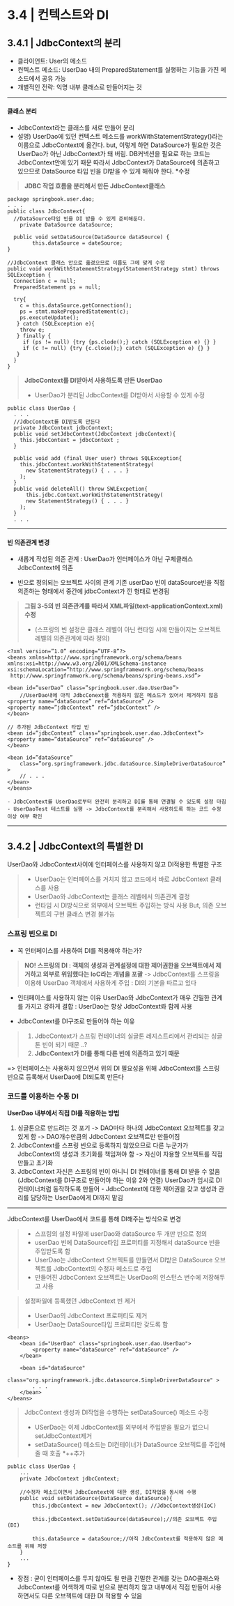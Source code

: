# 3.4 | 컨텍스트와 DI
## 3.4.1 | JdbcContext의 분리
* 클라이언트: User의 메소드
* 컨텍스트 메소드: UserDao 내의 PreparedStatement를 실행하는 기능을 가진 메소드에서 공유 가능
* 개별적인 전략: 익명 내부 클래스로 만들어지는 것

* * *
#### 클래스 분리
* JdbcContext라는 클래스를 새로 만들어 분리
* 설명) UserDao에 있던 컨텍스트 메소드를 workWithStatementStrategy()라는 이름으로 JdbcContext에 옮긴다. but, 이렇게 하면 DataSource가 필요한 것은 UserDao가 아닌 JdbcContext가 돼 버림. DB커넥션을 필요로 하는 코드는 JdbcContext안에 있기 때문
따라서 JdbcContext가 DataSource에 의존하고 있으므로 DataSource 타입 빈을 DI받을 수 있게 해줘야 한다.
*수정

> **JDBC 작업 흐름을 분리해서 만든 JdbcContext클래스**
```
package springbook.user.dao;
. . .
public class JdbcContext{
  //DataSource타입 빈을 DI 받을 수 있게 준비해둔다.
	private DataSource dataSource; 
	
  public void setDataSource(DataSource dataSource) {
		this.dataSource = dateSource;
}

//JdbcContext 클래스 안으로 옮겼으므로 이름도 그에 맞게 수정
public void workWithStatementStrategy(StatementStrategy stmt) throws SQLException {
  Connection c = null;
  PreparedStatement ps = null;
  
  try{
    c = this.dataSource.getConnection();
    ps = stmt.makePreparedStatement(c);
    ps.executeUpdate();
   } catch (SQLException e){
    throw e;
   } finally {
     if (ps != null) {try {ps.clode();} catch (SQLException e) {} }
     if (c != null) {try {c.close();} catch (SQLException e) {} }
   }
  }
}
```
> **JdbcContext를 DI받아서 사용하도록 만든 UserDao**
> * UserDao가 분리된 JdbcContext를 DI받아서 사용할 수 있게 수정
```
public class UserDao {
  . . .
  //JdbcContext를 DI받도록 만든다
  private JdbcContext jdbcContext;
  public void setJdbcContext(JdbcContext jdbcContext){
    this.jdbcContext = jdbcContext ;
  }
	
  public void add (final User user) throws SQLException{
    this.jdbcContext.workWithStatementStrategy(
      new StatementStrategy() { . . . }
    );
  }
  public void deleteAll() throw SWLExcpetion{
	  this.jdbc.Context.workWithStatementStrategy(
      new StatementStrategy() { . . . }
    );
  }
  . . .
```

* * *
#### 빈 의존관계 변경
* 새롭게 작성된 의존 관계 : UserDao가 인터페이스가 아닌 구체클래스 JdbcContext에 의존 

* 빈으로 정의되는 오브젝트 사이의 관계 
기존 userDao 빈이 dataSource빈을 직접 의존하는 형태에서 중간에 jdbcContext가 낀 형태로 변경됨

> **그림 3-5의 빈 의존관계를 따라서 XML파일(text-applicationContext.xml) 수정**
> * (스프링의 빈 설정은 클래스 레벨이 아닌 런타임 시에 만들어지는 오브젝트 레벨의 의존관계에 따라 정의)
```
<?xml version=”1.0” encoding=”UTF-8”?>
<beans xmlns=http://www.springframework.org/schema/beans
xmlns:xsi=http://www.w3.org/2001/XMLSchema-instance
xsi:schemaLocation=“http://www.springframework.org/schema/beans
 http://www.springframwork.org/schema/beans/spring-beans.xsd”>

<bean id=”userDao” class=”springbook.user.dao.UserDao”>
	//UserDao내에 아직 JdbcConext를 적용하지 않은 메소드가 있어서 제거하지 않음
<property name=”dataSource” ref=”dataSource” />
<property name=”jdbcContext” ref=”jdbcContext” />
</bean>

// 추가된 JdbcContext 타입 빈
<bean id=”jdbcContext” class=”springbook.user.dao.JdbcContext”>
<property name=”dataSource” ref=”dataSource” />
</bean>

<bean id=”dataSource”
	class=”org.springframework.jdbc.dataSource.SimpleDriverDataSource” >
	// . . .
</bean>
</beans>
```
 	- JdbcContext를 UserDao로부터 완전히 분리하고 DI를 통해 연결될 수 있도록 설정 마침
 	- UserDaoTest 테스트를 실행 -> JdbcContext를 분리해서 사용하도록 하는 코드 수정 이상 여부 확인

* * *

## 3.4.2 | JdbcContext의 특별한 DI
UserDao와 JdbcContext사이에 인터페이스를 사용하지 않고 DI적용한 특별한 구조
> * UserDao는 인터페이스를 거치지 않고 코드에서 바로 JdbcContext 클래스를 사용
> * UserDao와 JdbcContext는 클래스 레벨에서 의존관계 결정
> * 런타임 시 DI방식으로 외부에서 오브젝트 주입하는 방식 사용 But, 의존 오브젝트의 구현 클래스 변경 불가능

### 스프링 빈으로 DI
* 꼭 인터페이스를 사용하여 DI를 적용해야 하는가?
> **NO! 스프링의 DI : 객체의 생성과 관계설정에 대한 제어권한을 오브젝트에서 제거하고 외부로 위임했다는 IoC라는 개념을 포괄**
> -> JdbcContext를 스프링을 이용해 UserDao 객체에서 사용하게 주입 : DI의 기본을 따르고 있다

* 인터페이스를 사용하지 않는 이유
UserDao와 JdbcContext가 매우 긴밀한 관계를 가지고 강하게 결합 : UserDao는 항상 JdbcContext롸 함께 사용

* JdbcContext를 DI구조로 만들어야 하는 이유
> 1. JdbcContext가 스프링 컨테이너의 실글톤 레지스트리에서 관리되는 싱글톤 빈이 되기 때문 ..?
> 2. **JdbcContext가 DI를 통해 다른 빈에 의존하고 있기 때문**

=> 인터페이스는 사용하지 않으면서 위의 DI 필요성을 위해 JdbcContext를 스프링 빈으로 등록해서 UserDao에 DI되도록 만든다


### 코드를 이용하는 수동 DI
**UserDao 내부에서 직접 DI를 적용하는 방법**
1. 싱글톤으로 만드려는 것 포기 -> DAO마다 하나의 JdbcContext 오브젝트를 갖고 있게 함 -> DAO개수만큼의 JdbcContext 오브젝트만 만들어짐
2. JdbcContext를 스프링 빈으로 등록하지 않았으므로 다른 누군가가 JdbcContext의 생성과 초기화를 책임져야 함
-> 자신이 자용할 오브젝트를 직접 만들고 초기화
3. JdbcContext 자신은 스프링의 빈이 아니니 DI 컨테이너를 통해 DI 받을 수 없음 (JdbcContext를 DI구조로 만들어야 하는 이유 2와 연결)
UserDao가 임시로 DI 컨테이너처럼 동작하도록 만들어 - JdbcContext에 대한 제어권을 갖고 생성과 관리를 담당하는 UserDao에게 DI까지 맡김
* * *

JdbcContext를 UserDao에서 코드를 통해 DI해주는 방식으로 변경
>	- 스프링의 설정 파일에 userDao와 dataSource 두 개만 빈으로 정의
>	- userDao 빈에 DataSource타입 프로퍼티를 지정해서 dataSource 빈을 주입받도록 함
>	- UserDao는 JdbcContext 오브젝트를 만들면서 DI받은 DataSource 오브젝트를 JdbcContext의 수정자 메소드로 주입
>	- 만들어진 JdbcContext 오브젝트는 UserDao의 인스턴스 변수에 저장해두고 사용

> 설정파일에 등록했던 JdbcContext 빈 제거
> * UserDao의 JdbcContext 프로퍼티도 제거
> * UserDao는 DataSource타입 프로퍼티만 갖도록 함
```
<beans>
	<bean id="UserDao" class="springbook.user.dao.UserDao">
		<property name="dataSource" ref="dataSource" />
	</bean>
	
	<bean id="dataSource"
		class="org.springframework.jdbc.datasource.SimpleDriverDataSource" >
		. . .
	</bean>
</beans>
```

> JdbcContext 생성과 DI작업을 수행하는 setDataSource() 메소드 수정
> * USerDao는 이제 JdbcContext를 외부에서 주입받을 필요가 없으니 setJdbcContext제거
> * setDataSource() 메소드는 DI컨테이너가 DataSource 오브젝트를 주입해줄 때 호출 *++추가
```
public class UserDao {
	...
	private JdbcContext jdbcContext;
	
	//수정자 메소드이면서 JdbcContext에 대한 생성, DI작업을 동시에 수행
	public void setDataSource(DataSource dataSource){
		this.jdbcContext = new JdbcContext(); //JdbcContext생성(IoC)
		
		this.jdbcContext.setDataSource(dataSource);//의존 오브젝트 주입(DI)
		
		this.dataSource = dataSource;//아직 JdbcContext를 적용하지 않은 메소드를 위해 저장
	}
	...
}
```
* 장점 : 굳이 인터페이스를 두지 않아도 될 만큼 긴밀한 관계를 갖는 DAO클래스와 JdbcContext를 어색하게 따로 빈으로 분리하지 않고 내부에서 직접 만들어 사용하면서도 다른 오브젝트에 대한 DI 적용할 수 있음


